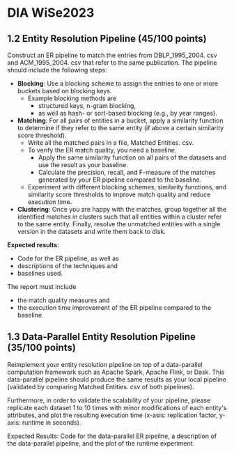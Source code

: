 # DIA WiSe2023

## 1.2 Entity Resolution Pipeline (45/100 points)

Construct an ER pipeline to match the entries from DBLP_1995_2004. csv and ACM_1995_2004. csv that refer to the same publication. The pipeline should include the following steps:

- **Blocking**: Use a blocking scheme to assign the entries to one or more buckets based on blocking keys.
  - Example blocking methods are
    - structured keys, n-gram blocking,
    - as well as hash- or sort-based blocking (e.g., by year ranges).
- **Matching**: For all pairs of entities in a bucket, apply a similarity function to determine if they refer to the same entity (if above a certain similarity score threshold).
  - Write all the matched pairs in a file, Matched Entities. csv.
  - To verify the ER match quality, you need a baseline.
    - Apply the same similarity function on all pairs of the datasets and use the result as your baseline.
    - Calculate the precision, recall, and F-measure of the matches generated by your ER pipeline compared to the baseline.
  - Experiment with different blocking schemes, similarity functions, and similarity score thresholds to improve match quality and reduce execution time.
- **Clustering**: Once you are happy with the matches, group together all the identified matches in clusters such that all entities within a cluster refer to the same entity. Finally, resolve the unmatched entities with a single version in the datasets and write them back to disk.

**Expected results**:

- Code for the ER pipeline, as well as
- descriptions of the techniques and
- baselines used.

The report must include

- the match quality measures and
- the execution time improvement of the ER pipeline compared to the baseline.

## 1.3 Data-Parallel Entity Resolution Pipeline (35/100 points)

Reimplement your entity resolution pipeline on top of a data-parallel computation framework such as Apache Spark, Apache Flink, or Dask. This data-parallel pipeline should produce the same results as your local pipeline (validated by comparing Matched Entities. csv of both pipelines).

Furthermore, in order to validate the scalability of your pipeline, please replicate each dataset 1 to 10 times with minor modifications of each entity's attributes, and plot the resulting execution time (x-asis: replication factor, y-axis: runtime in seconds).

Expected Results: Code for the data-parallel ER pipeline, a description of the data-parallel pipeline, and the plot of the runtime experiment.
